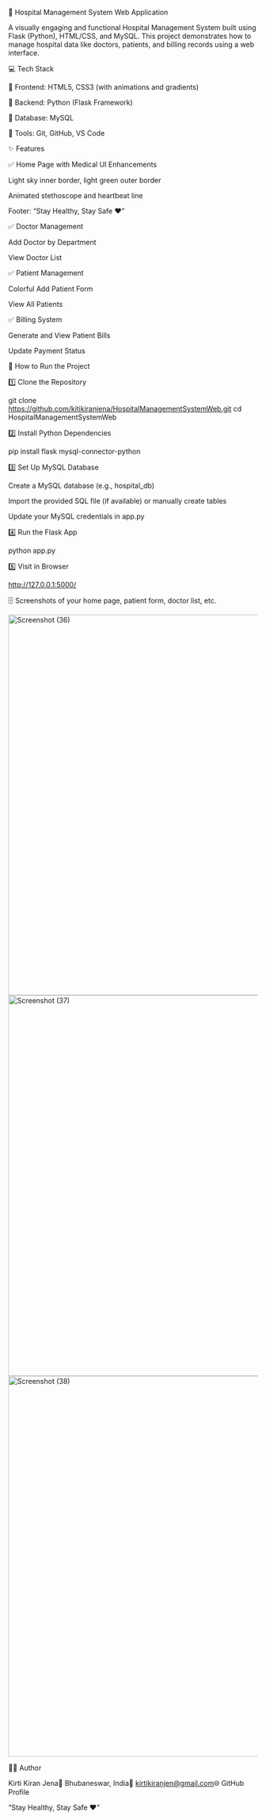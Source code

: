 🏥 Hospital Management System Web Application

A visually engaging and functional Hospital Management System built using Flask (Python), HTML/CSS, and MySQL. This project demonstrates how to manage hospital data like doctors, patients, and billing records using a web interface.

💻 Tech Stack

🔹 Frontend: HTML5, CSS3 (with animations and gradients)

🔹 Backend: Python (Flask Framework)

🔹 Database: MySQL

🔹 Tools: Git, GitHub, VS Code

✨ Features

✅ Home Page with Medical UI Enhancements

Light sky inner border, light green outer border

Animated stethoscope and heartbeat line

Footer: “Stay Healthy, Stay Safe ❤️”

✅ Doctor Management

Add Doctor by Department

View Doctor List

✅ Patient Management

Colorful Add Patient Form

View All Patients

✅ Billing System

Generate and View Patient Bills

Update Payment Status

🚀 How to Run the Project

1️⃣ Clone the Repository

git clone https://github.com/kitikiranjena/HospitalManagementSystemWeb.git
cd HospitalManagementSystemWeb

2️⃣ Install Python Dependencies

pip install flask mysql-connector-python

3️⃣ Set Up MySQL Database

Create a MySQL database (e.g., hospital_db)

Import the provided SQL file (if available) or manually create tables

Update your MySQL credentials in app.py

4️⃣ Run the Flask App

python app.py

5️⃣ Visit in Browser

http://127.0.0.1:5000/

🗄️ Screenshots of your home page, patient form, doctor list, etc.

<img width="1366" height="768" alt="Screenshot (36)" src="https://github.com/user-attachments/assets/df21d91f-f3fa-4c9d-b704-e4379a522bbb" />
<img width="1366" height="768" alt="Screenshot (37)" src="https://github.com/user-attachments/assets/494aef52-f483-4d26-9b97-cc3c5f813229" />
<img width="1366" height="768" alt="Screenshot (38)" src="https://github.com/user-attachments/assets/b14900e0-6e24-44d7-9a41-5c00b246c1d2" />



👷‍♂️ Author

Kirti Kiran Jena📍 Bhubaneswar, India📧 kirtikiranjen@gmail.com🌐 GitHub Profile

“Stay Healthy, Stay Safe ❤️”

